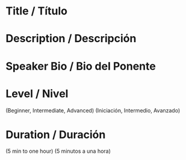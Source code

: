 # Title / Título

# Description / Descripción

# Speaker Bio / Bio del Ponente

# Level / Nivel

(Beginner, Intermediate, Advanced)
(Iniciación, Intermedio, Avanzado)

# Duration / Duración

(5 min to one hour)
(5 minutos a una hora)
